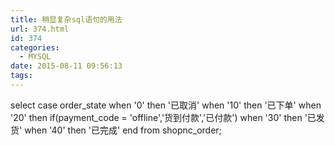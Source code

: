```yaml
---
title: 稍显复杂sql语句的用法
url: 374.html
id: 374
categories:
  - MYSQL
date: 2015-08-11 09:56:13
tags:
---
```


select case order\_state when '0' then '已取消' when '10' then '已下单' when '20' then if(payment\_code = 'offline','货到付款','已付款') when '30' then '已发货' when '40' then '已完成' end from shopnc_order;